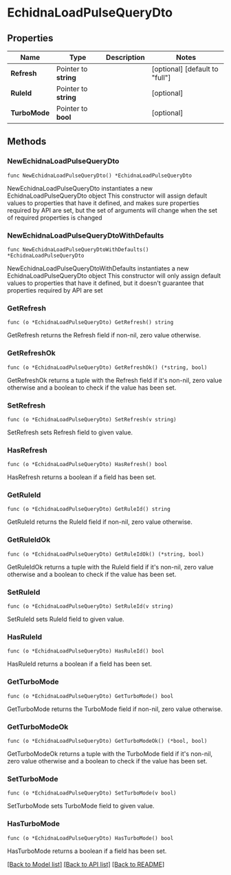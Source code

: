 # EchidnaLoadPulseQueryDto

## Properties

Name | Type | Description | Notes
------------ | ------------- | ------------- | -------------
**Refresh** | Pointer to **string** |  | [optional] [default to "full"]
**RuleId** | Pointer to **string** |  | [optional] 
**TurboMode** | Pointer to **bool** |  | [optional] 

## Methods

### NewEchidnaLoadPulseQueryDto

`func NewEchidnaLoadPulseQueryDto() *EchidnaLoadPulseQueryDto`

NewEchidnaLoadPulseQueryDto instantiates a new EchidnaLoadPulseQueryDto object
This constructor will assign default values to properties that have it defined,
and makes sure properties required by API are set, but the set of arguments
will change when the set of required properties is changed

### NewEchidnaLoadPulseQueryDtoWithDefaults

`func NewEchidnaLoadPulseQueryDtoWithDefaults() *EchidnaLoadPulseQueryDto`

NewEchidnaLoadPulseQueryDtoWithDefaults instantiates a new EchidnaLoadPulseQueryDto object
This constructor will only assign default values to properties that have it defined,
but it doesn't guarantee that properties required by API are set

### GetRefresh

`func (o *EchidnaLoadPulseQueryDto) GetRefresh() string`

GetRefresh returns the Refresh field if non-nil, zero value otherwise.

### GetRefreshOk

`func (o *EchidnaLoadPulseQueryDto) GetRefreshOk() (*string, bool)`

GetRefreshOk returns a tuple with the Refresh field if it's non-nil, zero value otherwise
and a boolean to check if the value has been set.

### SetRefresh

`func (o *EchidnaLoadPulseQueryDto) SetRefresh(v string)`

SetRefresh sets Refresh field to given value.

### HasRefresh

`func (o *EchidnaLoadPulseQueryDto) HasRefresh() bool`

HasRefresh returns a boolean if a field has been set.

### GetRuleId

`func (o *EchidnaLoadPulseQueryDto) GetRuleId() string`

GetRuleId returns the RuleId field if non-nil, zero value otherwise.

### GetRuleIdOk

`func (o *EchidnaLoadPulseQueryDto) GetRuleIdOk() (*string, bool)`

GetRuleIdOk returns a tuple with the RuleId field if it's non-nil, zero value otherwise
and a boolean to check if the value has been set.

### SetRuleId

`func (o *EchidnaLoadPulseQueryDto) SetRuleId(v string)`

SetRuleId sets RuleId field to given value.

### HasRuleId

`func (o *EchidnaLoadPulseQueryDto) HasRuleId() bool`

HasRuleId returns a boolean if a field has been set.

### GetTurboMode

`func (o *EchidnaLoadPulseQueryDto) GetTurboMode() bool`

GetTurboMode returns the TurboMode field if non-nil, zero value otherwise.

### GetTurboModeOk

`func (o *EchidnaLoadPulseQueryDto) GetTurboModeOk() (*bool, bool)`

GetTurboModeOk returns a tuple with the TurboMode field if it's non-nil, zero value otherwise
and a boolean to check if the value has been set.

### SetTurboMode

`func (o *EchidnaLoadPulseQueryDto) SetTurboMode(v bool)`

SetTurboMode sets TurboMode field to given value.

### HasTurboMode

`func (o *EchidnaLoadPulseQueryDto) HasTurboMode() bool`

HasTurboMode returns a boolean if a field has been set.


[[Back to Model list]](../README.md#documentation-for-models) [[Back to API list]](../README.md#documentation-for-api-endpoints) [[Back to README]](../README.md)


